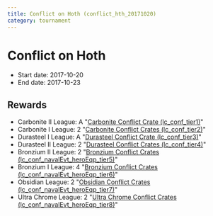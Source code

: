```yaml
---
title: Conflict on Hoth (conflict_hth_20171020)
category: tournament
---
```

# Conflict on Hoth

  * Start date: 2017-10-20
  * End date: 2017-10-23

## Rewards

  * Carbonite II League: A "[Carbonite Conflict Crate (lc_conf_tier1)](lc_conf_tier1.html)"
  * Carbonite I League: 2 "[Carbonite Conflict Crates (lc_conf_tier2)](lc_conf_tier2.html)"
  * Durasteel I League: A "[Durasteel Conflict Crate (lc_conf_tier3)](lc_conf_tier3.html)"
  * Durasteel II League: 2 "[Durasteel Conflict Crates (lc_conf_tier4)](lc_conf_tier4.html)"
  * Bronzium II League: 2 "[Bronzium Conflict Crates (lc_conf_navalEvt_heroEqp_tier5)](lc_conf_navalEvt_heroEqp_tier5.html)"
  * Bronzium I League: 4 "[Bronzium Conflict Crates (lc_conf_navalEvt_heroEqp_tier6)](lc_conf_navalEvt_heroEqp_tier6.html)"
  * Obsidian League: 2 "[Obsidian Conflict Crates (lc_conf_navalEvt_heroEqp_tier7)](lc_conf_navalEvt_heroEqp_tier7.html)"
  * Ultra Chrome League: 2 "[Ultra Chrome Conflict Crates (lc_conf_navalEvt_heroEqp_tier8)](lc_conf_navalEvt_heroEqp_tier8.html)"
